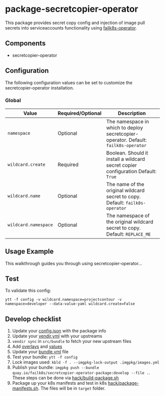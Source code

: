 # package-secretcopier-operator

This package provides secret copy config and injection of image pull secrets into serviceaccounts functionality using [failk8s-operator](https://github.com/failk8s/failk8s-operator).

## Components

* secretcopier-operator

## Configuration

The following configuration values can be set to customize the secretcopier-operator installation.

### Global

| Value | Required/Optional | Description |
|-------|-------------------|-------------|
| `namespace` | Optional | The namespace in which to deploy secretcopier-operator. Default: `failk8s-operator` |
| `wildcard.create` | Required | Boolean. Should it install a wildcard secret copier configuration Default: `True` |
| `wildcard.name` | Optional | The name of the original wildcard secret to copy. Default: `failk8s-operator` |
| `wildcard.namespace` | Optional | The namespace of the original wildcard secret to copy. Default: `REPLACE_ME` |


## Usage Example

This walkthrough guides you through using secretcopier-operator...

## Test

To validate this config:
```
ytt -f config -v wildcard.namespace=projectcontour -v namespace=developer --data-value-yaml wildcard.create=False
```

## Develop checklist

1. Update your [config.json](./config.json) with the package info
2. Update your [vendir.yml](./src/bundle/vendir.yml) with your upstreams
3. `vendir sync` in `src/bundle` to fetch your new upstream files
4. Add [overlays](./src/bundle/config/overlays/) and [values](./src/bundle/config/values.yaml)
5. Update your [bundle.yml](./src/bundle/.imgpkg/bundle.yml) file
6. Test your bundle: `ytt -f config`
7. Lock images used: `kbld -f . --imgpkg-lock-output .imgpkg/images.yml`
8. Publish your bundle: `imgpkg push --bundle quay.io/failk8s/secretcopier-operator-package:develop --file .`. These steps can be done via [hack/build-package.sh](./hack/build-package.sh)
9. Package up your k8s manifests and test in k8s [hack/package-manifests.sh](./hack/package-manifests.sh). The files will be in `target` folder.
